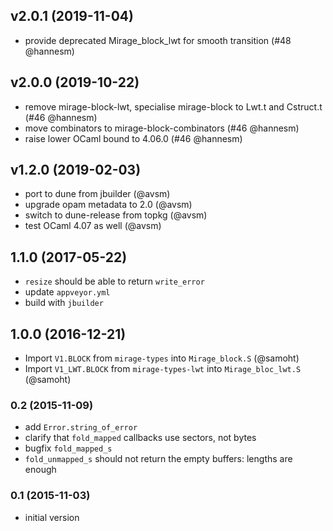 ## v2.0.1 (2019-11-04)

* provide deprecated Mirage_block_lwt for smooth transition (#48 @hannesm)

## v2.0.0 (2019-10-22)

- remove mirage-block-lwt, specialise mirage-block to Lwt.t and Cstruct.t (#46 @hannesm)
- move combinators to mirage-block-combinators (#46 @hannesm)
- raise lower OCaml bound to 4.06.0 (#46 @hannesm)

## v1.2.0 (2019-02-03)
- port to dune from jbuilder (@avsm)
- upgrade opam metadata to 2.0 (@avsm)
- switch to dune-release from topkg (@avsm)
- test OCaml 4.07 as well (@avsm)

## 1.1.0 (2017-05-22)

- `resize` should be able to return `write_error`
- update `appveyor.yml`
- build with `jbuilder`

## 1.0.0 (2016-12-21)

- Import `V1.BLOCK` from `mirage-types` into `Mirage_block.S` (@samoht)
- Import `V1_LWT.BLOCK` from `mirage-types-lwt` into `Mirage_bloc_lwt.S` (@samoht)

### 0.2 (2015-11-09)

- add `Error.string_of_error`
- clarify that `fold_mapped` callbacks use sectors, not bytes
- bugfix `fold_mapped_s`
- `fold_unmapped_s` should not return the empty buffers: lengths are enough

### 0.1 (2015-11-03)

- initial version
